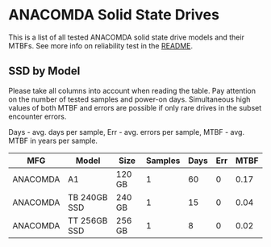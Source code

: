ANACOMDA Solid State Drives
===========================

This is a list of all tested ANACOMDA solid state drive models and their MTBFs. See
more info on reliability test in the [README](https://github.com/linuxhw/SMART).

SSD by Model
------------

Please take all columns into account when reading the table. Pay attention on the
number of tested samples and power-on days. Simultaneous high values of both MTBF
and errors are possible if only rare drives in the subset encounter errors.

Days - avg. days per sample,
Err  - avg. errors per sample,
MTBF - avg. MTBF in years per sample.

| MFG       | Model              | Size   | Samples | Days  | Err   | MTBF |
|-----------|--------------------|--------|---------|-------|-------|------|
| ANACOMDA  | A1                 | 120 GB | 1       | 60    | 0     | 0.17   |
| ANACOMDA  | TB 240GB SSD       | 240 GB | 1       | 15    | 0     | 0.04   |
| ANACOMDA  | TT 256GB SSD       | 256 GB | 1       | 8     | 0     | 0.02   |
